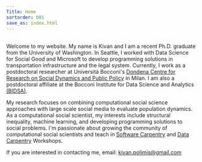 ```yaml
---
Title: Home
sortorder: 001
save_as: index.html
---
```

<br>
Welcome to my website. My name is Kivan and I am a recent Ph.D. graduate from the
University of Washington. In Seattle, I worked with Data Science for Social Good
and Microsoft to develop programming solutions in transportation infrastructure
and the legal system. Currently, I work as a postdoctoral researcher at
Università Bocconi's <a href="http://www.dondena.unibocconi.it/wps/wcm/connect/Cdr/Centro_Dondena/Home">
Dondena Centre for Research on Social Dynamics and Public Policy</a> in Milan.
I am also a postdoctoral affiliate at the Bocconi Institute for
Data Science and Analytics <a href = "http://www.bidsa.unibocconi.eu/wps/wcm/connect/Site/Bidsa/Home">(BIDSA)</a>.

My research focuses  on combining computational social science approaches with
large scale social media to evaluate population dynamics. As a computational
social scientist, my interests include structural inequality, machine learning,
and developing programming solutions to social problems. I'm passionate
about growing the community of computational social scientists and teach in
 [Software Carpentry](https://software-carpentry.org/) and
 [Data Carpentry](http://www.datacarpentry.org/) Workshops.

If you are interested in contacting me, email: [kivan.polimis@gmail.com](mailto:kivan.polimis@gmail.com)
<p style="text-align:center;"><img src="../../images/Kivan.jpg" alt="Kivan" style="width: 36%; height: 36%></p>
